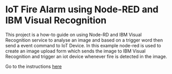 
# IoT Fire Alarm using Node-RED and IBM Visual Recognition 

This project is a how-to guide on using Node-RD and IBM Visual Recognition service to analyse an image and based on a trigger word then send a event command to IoT Device. In this example node-red is used to create an image upload form which sends the image to IBM Visual Recognition and trigger an iot device whenever fire is detected in the image.

Go to the instructions [here](https://iraangeles-ibm.github.io/IoTVisualRecognition/)
